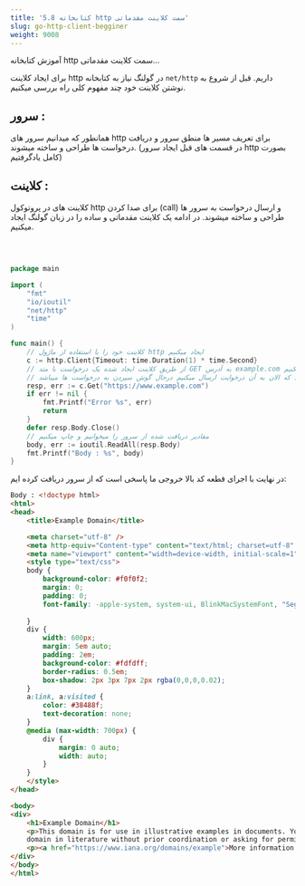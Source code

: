 ```yaml
---
title: '5.8 کتابخانه http سمت کلاینت مقدماتی'
slug: go-http-client-begginer
weight: 9008
---
```


آموزش کتابخانه http سمت کلاینت مقدماتی...

برای ایجاد کلاینت http در گولنگ نیاز به کتابخانه `net/http` داریم.
قبل از شروع به نوشتن کلاینت خود چند مفهوم کلی راه بررسی میکنیم.
## سرور :
همانطور که میدانیم سرور های http برای تعریف مسیر ها منطق سرور و دریافت درخواست ها طراحی و ساخته میشوند.
(در قسمت های قبل ایجاد سرور http بصورت کامل یادگرفتیم)
## کلاینت :
کلاینت های در پروتوکول http برای صدا کردن (call) و ارسال درخواست به سرور ها طراحی و ساخته میشوند.
در ادامه یک کلاینت مقدماتی و ساده را در زبان گولنگ ایجاد میکنیم.

‍‍
```go

package main

import (
    "fmt"
    "io/ioutil"
    "net/http"
    "time"
)

func main() {
    // کلاینت خود را با استفاده از ماژول http ایجاد میکنیم
    c := http.Client{Timeout: time.Duration(1) * time.Second}
    // از طریق کلاینت ایجاد شده یک درخواست با متد GET به آدرس example.com ارسال میکنیم
    // دقیقا سروری مشابه به سرور هایی که در قسمت های قبل ایجاد کردیم در آدرسی که الان به آن درخوایت ارسال میکنیم درحال گوش سپردن به درخواست ها میباشد.
    resp, err := c.Get("https://www.example.com")
    if err != nil {
        fmt.Printf("Error %s", err)
        return
    }
    defer resp.Body.Close()
    // مقادیر دریافت شده از سرور را میخوانیم و چاپ میکنیم
    body, err := ioutil.ReadAll(resp.Body)
    fmt.Printf("Body : %s", body)
}
```

در نهایت با اجرای قطعه کد بالا خروجی ما پاسخی است که از سرور دریافت کرده ایم:
```html
Body : <!doctype html>
<html>
<head>
    <title>Example Domain</title>

    <meta charset="utf-8" />
    <meta http-equiv="Content-type" content="text/html; charset=utf-8" />
    <meta name="viewport" content="width=device-width, initial-scale=1" />
    <style type="text/css">
    body {
        background-color: #f0f0f2;
        margin: 0;
        padding: 0;
        font-family: -apple-system, system-ui, BlinkMacSystemFont, "Segoe UI", "Open Sans", "Helvetica Neue", Helvetica, Arial, sans-serif;
        
    }
    div {
        width: 600px;
        margin: 5em auto;
        padding: 2em;
        background-color: #fdfdff;
        border-radius: 0.5em;
        box-shadow: 2px 3px 7px 2px rgba(0,0,0,0.02);
    }
    a:link, a:visited {
        color: #38488f;
        text-decoration: none;
    }
    @media (max-width: 700px) {
        div {
            margin: 0 auto;
            width: auto;
        }
    }
    </style>    
</head>

<body>
<div>
    <h1>Example Domain</h1>
    <p>This domain is for use in illustrative examples in documents. You may use this
    domain in literature without prior coordination or asking for permission.</p>
    <p><a href="https://www.iana.org/domains/example">More information...</a></p>
</div>
</body>
</html>
```
